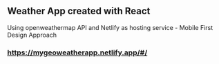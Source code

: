 ## Weather App created with React
Using openweathermap API and Netlify as hosting service - Mobile First Design Approach

### https://mygeoweatherapp.netlify.app/#/
